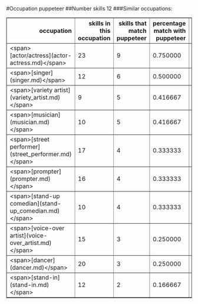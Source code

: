 #Occupation puppeteer
##Number skills 12
###Similar occupations:
<table border="1" class="dataframe">
  <thead>
    <tr style="text-align: right;">
      <th>occupation</th>
      <th>skills in this occupation</th>
      <th>skills that match puppeteer</th>
      <th>percentage match with puppeteer</th>
      <th>skills not in puppeteer</th>
    </tr>
  </thead>
  <tbody>
    <tr>
      <td>&lt;span&gt;[actor/actress](actor-actress.md)&lt;/span&gt;</td>
      <td>23</td>
      <td>9</td>
      <td>0.750000</td>
      <td>14</td>
    </tr>
    <tr>
      <td>&lt;span&gt;[singer](singer.md)&lt;/span&gt;</td>
      <td>12</td>
      <td>6</td>
      <td>0.500000</td>
      <td>6</td>
    </tr>
    <tr>
      <td>&lt;span&gt;[variety artist](variety_artist.md)&lt;/span&gt;</td>
      <td>9</td>
      <td>5</td>
      <td>0.416667</td>
      <td>4</td>
    </tr>
    <tr>
      <td>&lt;span&gt;[musician](musician.md)&lt;/span&gt;</td>
      <td>10</td>
      <td>5</td>
      <td>0.416667</td>
      <td>5</td>
    </tr>
    <tr>
      <td>&lt;span&gt;[street performer](street_performer.md)&lt;/span&gt;</td>
      <td>17</td>
      <td>4</td>
      <td>0.333333</td>
      <td>13</td>
    </tr>
    <tr>
      <td>&lt;span&gt;[prompter](prompter.md)&lt;/span&gt;</td>
      <td>16</td>
      <td>4</td>
      <td>0.333333</td>
      <td>12</td>
    </tr>
    <tr>
      <td>&lt;span&gt;[stand-up comedian](stand-up_comedian.md)&lt;/span&gt;</td>
      <td>10</td>
      <td>4</td>
      <td>0.333333</td>
      <td>6</td>
    </tr>
    <tr>
      <td>&lt;span&gt;[voice-over artist](voice-over_artist.md)&lt;/span&gt;</td>
      <td>15</td>
      <td>3</td>
      <td>0.250000</td>
      <td>12</td>
    </tr>
    <tr>
      <td>&lt;span&gt;[dancer](dancer.md)&lt;/span&gt;</td>
      <td>20</td>
      <td>3</td>
      <td>0.250000</td>
      <td>17</td>
    </tr>
    <tr>
      <td>&lt;span&gt;[stand-in](stand-in.md)&lt;/span&gt;</td>
      <td>12</td>
      <td>2</td>
      <td>0.166667</td>
      <td>10</td>
    </tr>
  </tbody>
</table>
